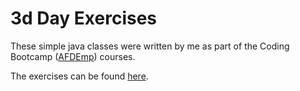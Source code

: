 # 3d Day Exercises

These simple java classes were written by me as part of the Coding Bootcamp ([AFDEmp]) courses.

The exercises can be found [here]. 

[AFDEmp]: <http://www.afdemp.org/>
[here]: <https://codeandwork.github.io/courses/java/objects-p.html#/36>